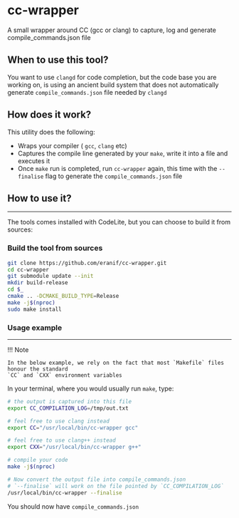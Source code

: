 # cc-wrapper
A small wrapper around CC (gcc or clang) to capture, log and generate compile_commands.json file

## When to use this tool?

You want to use `clangd` for code completion, but the code base you are working on, is using 
an ancient build system that does not automatically generate `compile_commands.json` file
needed by `clangd`

## How does it work?

This utility does the following:

- Wraps your compiler ( `gcc`, `clang` etc)
- Captures the compile line generated by your `make`, write it into a file and executes it
- Once `make` run is completed, run `cc-wrapper` again, this time with the `--finalise` flag to generate the `compile_commands.json` file

## How to use it?
---

The tools comes installed with CodeLite, but you can choose to build it from sources:

### Build the tool from sources

```bash
git clone https://github.com/eranif/cc-wrapper.git
cd cc-wrapper
git submodule update --init
mkdir build-release
cd $_
cmake .. -DCMAKE_BUILD_TYPE=Release
make -j$(nproc)
sudo make install 
```

### Usage example
---

!!! Note

    In the below example, we rely on the fact that most `Makefile` files honour the standard
    `CC` and `CXX` environment variables


In your terminal, where you would usually run `make`, type:

```bash
# the output is captured into this file
export CC_COMPILATION_LOG=/tmp/out.txt

# feel free to use clang instead
export CC="/usr/local/bin/cc-wrapper gcc"

# feel free to use clang++ instead
export CXX="/usr/local/bin/cc-wrapper g++"

# compile your code
make -j$(nproc)

# Now convert the output file into compile_commands.json
# `--finalise` will work on the file pointed by `CC_COMPILATION_LOG`
/usr/local/bin/cc-wrapper --finalise
```

You should now have `compile_commands.json`  
